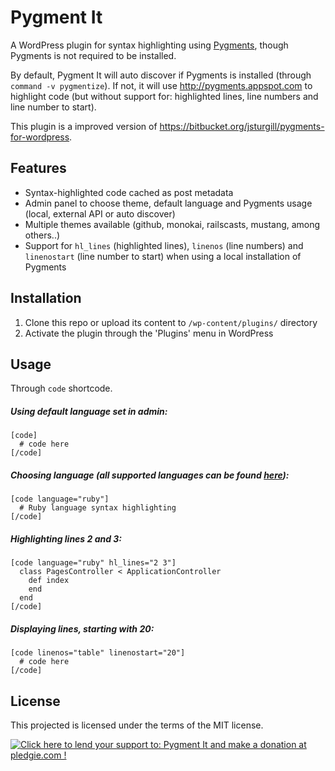 Pygment It
==========

A WordPress plugin for syntax highlighting using <a href="http://pygments.org/" target="_blank">Pygments</a>, though Pygments is not required to be installed.

By default, Pygment It will auto discover if Pygments is installed (through `command -v pygmentize`). If not, it will use <a href="http://pygments.appspot.com" target="_blank">http://pygments.appspot.com</a> to highlight code (but without support for: highlighted lines, line numbers and line number to start).

This plugin is a improved version of
<a href="https://bitbucket.org/jsturgill/pygments-for-wordpress" target="_blank">https://bitbucket.org/jsturgill/pygments-for-wordpress</a>.

## Features

* Syntax-highlighted code cached as post metadata
* Admin panel to choose theme, default language and Pygments usage (local, external API or auto discover)
* Multiple themes available (github, monokai, railscasts, mustang, among others..)
* Support for `hl_lines` (highlighted lines), `linenos` (line numbers) and `linenostart` (line number to start) when using a local installation of Pygments

## Installation
  1. Clone this repo or upload its content to `/wp-content/plugins/` directory
  2. Activate the plugin through the 'Plugins' menu in WordPress

## Usage

Through `code` shortcode.

##### Using default language set in admin:
    [code]
      # code here
    [/code]

##### Choosing language (all supported languages can be found <a href="http://pygments.org/languages/" target="_blank">here</a>):
    [code language="ruby"]
      # Ruby language syntax highlighting
    [/code]
    
##### Highlighting lines 2 and 3:  
    [code language="ruby" hl_lines="2 3"]
      class PagesController < ApplicationController
        def index
        end      
      end
    [/code]
    
##### Displaying lines, starting with 20:
    [code linenos="table" linenostart="20"]
      # code here
    [/code]
    
## License
This projected is licensed under the terms of the MIT license.
    
<a href='https://pledgie.com/campaigns/26327'><img alt='Click here to lend your support to: Pygment It and make a donation at pledgie.com !' src='https://pledgie.com/campaigns/26327.png?skin_name=chrome' border='0' ></a>